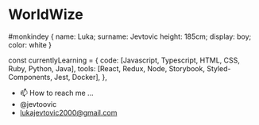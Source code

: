 # WorldWize
 #monkindey { 
  name: Luka; 
  surname: Jevtovic
  height: 185cm; 
  display: boy; 
  color: white 
}

const currentlyLearning = {
  code: [Javascript, Typescript, HTML, CSS, Ruby, Python, Java],
  tools: [React, Redux, Node, Storybook, Styled-Components, Jest, Docker],
 },

- 📫 How to reach me ...
- @jevtoovic 
- lukajevtovic2000@gmail.com
